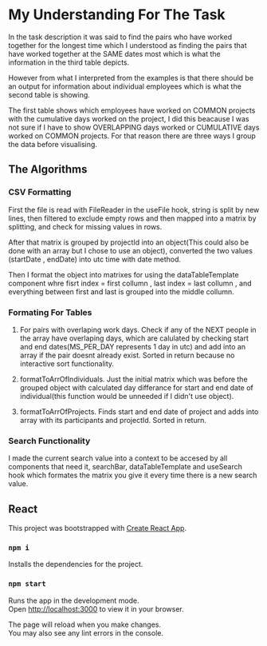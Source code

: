 # My Understanding For The Task

In the task description it was said to find the pairs who have worked together for the longest time which I understood as finding the pairs that have worked together at the SAME dates most which is what the information in the third table depicts.

However from what I interpreted from the examples is that there should be an output for information about individual employees which is what the second table is showing.

The first table shows which employees have worked on COMMON projects with the cumulative days worked on the project, I did this beacause I was not sure if I have to show OVERLAPPING days worked or CUMULATIVE days worked on COMMON projects. For that reason there are three ways I group the data before visualising.

## The Algorithms

### CSV Formatting

First the file is read with FileReader in the useFile hook, string is split by new lines, then filtered to exclude empty rows and then mapped into a matrix by splitting, and check for missing values in rows.

After that matrix is grouped by projectId into an object(This could also be done with an array but I chose to use an object), converted the two values (startDate , endDate) into utc time with date method.

Then I format the object into matrixes for using the dataTableTemplate component whre fisrt index = first collumn , last index = last collumn , and everything between first and last is grouped into the middle collumn.

### Formating For Tables

1. For pairs with overlaping work days. Check if any of the NEXT people in the array have overlaping days, which are calulated by checking start and end dates(MS_PER_DAY represents 1 day in utc) and add into an array if the pair doesnt already exist. Sorted in return because no interactive sort functionality.

2. formatToArrOfIndividuals. Just the initial matrix which was before the grouped object with calculated day differance for start and end date of individual(this function would be unneeded if I didn't use object).

3. formatToArrOfProjects. Finds start and end date of project and adds into array with its participants and projectId. Sorted in return.

### Search Functionality

I made the current search value into a context to be accesed by all components that need it, searchBar, dataTableTemplate and useSearch hook which formates the matrix you give it every time there is a new search value.

## React

This project was bootstrapped with [Create React App](https://github.com/facebook/create-react-app).

### `npm i`

Installs the dependencies for the project.

### `npm start`

Runs the app in the development mode.\
Open [http://localhost:3000](http://localhost:3000) to view it in your browser.

The page will reload when you make changes.\
You may also see any lint errors in the console.
